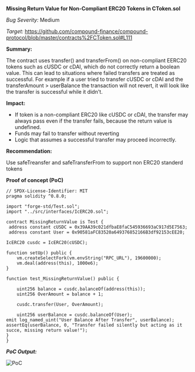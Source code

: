 **Missing Return Value for Non-Compliant ERC20 Tokens in CToken.sol**

_Bug Severity:_ Medium

_Target:_
https://github.com/compound-finance/compound-protocol/blob/master/contracts%2FCToken.sol#L111


**Summary:**

The contract uses transfer() and transferFrom() on non-compliant EERC20 tokens such as cUSDC or cDAI, which do not correctly return a boolean value. This can lead to situations where failed transfers are treated as successful. For example if a user tried to transfer cUSDC or cDAI and the transferAmount > userBalance the transaction will not revert, it will look like the transfer is successful while it didn't. 



**Impact:**

- If token is a non-compliant ERC20 like cUSDC or cDAI, the transfer may always pass even if the transfer fails, because the return value is undefined.
- Funds may fail to transfer without reverting
- Logic that assumes a successful transfer may proceed incorrectly.


  
**Recommendation:**

Use safeTreansfer and safeTransferFrom to support non ERC20 standerd tokens



**Proof of concept (PoC)**

```solidity
// SPDX-License-Identifier: MIT
pragma solidity ^0.8.0;

import "forge-std/Test.sol";
import "../src/interfaces/IcERC20.sol";

contract MissingReturnValue is Test {
 address constant cUSDC = 0x39AA39c021dfbaE8faC545936693aC917d5E7563;
 address constant User = 0x90581aFC83520a649376852166B3df92153cEE20;

IcERC20 cusdc = IcERC20(cUSDC);

function setUp() public {
    vm.createSelectFork(vm.envString("RPC_URL"), 19600000);
    vm.deal(address(this), 1000e6);
}

function test_MissingReturnValue() public {

    uint256 balance = cusdc.balanceOf(address(this));
    uint256 OverAmount = balance + 1;

    cusdc.transfer(User, OverAmount);
    
    uint256 userBalance = cusdc.balanceOf(User);
emit log_named_uint("User Balance After Transfer", userBalance);
assertEq(userBalance, 0, "Transfer failed silently but acting as it succe, missing return value!");
}
}
```

***PoC Output:***

![PoC](https://github.com/user-attachments/assets/5077f239-7e2c-4a2e-87a0-de1a07035cb8)
